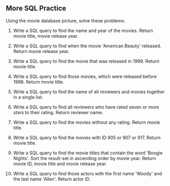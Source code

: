 ## More SQL Practice

Using the movie database picture, solve these problems:

1. Write a SQL query to find the name and year of the movies. Return movie title, movie release year.

2. Write a SQL query to find when the movie 'American Beauty' released. Return movie release year.

3. Write a SQL query to find the movie that was released in 1999. Return movie title.

4. Write a SQL query to find those movies, which were released before 1998. Return movie title.

5. Write a SQL query to find the name of all reviewers and movies together in a single list.

6. Write a SQL query to find all reviewers who have rated seven or more stars to their rating. Return reviewer name.

7. Write a SQL query to find the movies without any rating. Return movie title.

8. Write a SQL query to find the movies with ID 905 or 907 or 917. Return movie title.

9. Write a SQL query to find the movie titles that contain the word 'Boogie Nights'. Sort the result-set in ascending order by movie year. Return movie ID, movie title and movie release year.

10. Write a SQL query to find those actors with the first name 'Woody' and the last name 'Allen'. Return actor ID.